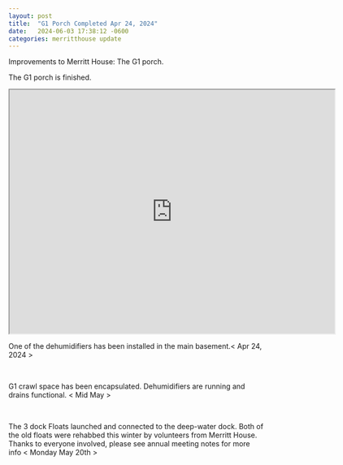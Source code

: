 ```yaml
---
layout: post
title:  "G1 Porch Completed Apr 24, 2024"
date:   2024-06-03 17:38:12 -0600
categories: merritthouse update
---
```



<p> Improvements to Merritt House: The G1 porch.</p>

<p> The G1 porch is finished.</p>

<iframe src="https://drive.google.com/file/d/1tNAsSPOURsK8Gv77LlLbvqTy6if-gXzB/preview" width="640" height="480" allow="autoplay"></iframe>
<br>

<p>One of the dehumidifiers has been installed in the main basement.< Apr 24, 2024 ></p>
<br>
<p>G1 crawl space has been encapsulated. Dehumidifiers are running and drains functional. < Mid May ></p>
<br>
<p>The 3 dock Floats launched and connected to the deep-water dock.  Both of the old floats were rehabbed this winter by volunteers from Merritt House.  Thanks to everyone involved,  please see annual meeting notes for more info  < Monday May 20th ></p>